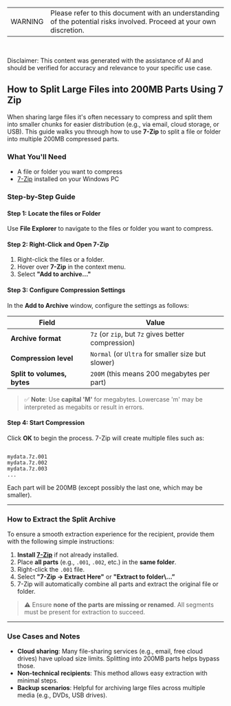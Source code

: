 <br><table><td>WARNING</td><td>Please refer to this document with an understanding of the potential risks involved. Proceed at your own discretion.</td></table><br>

Disclaimer: This content was generated with the assistance of AI and should be verified for accuracy and relevance to your specific use case.

## How to Split Large Files into 200MB Parts Using 7 Zip

When sharing large files it's often necessary to compress and split them into smaller chunks for easier distribution (e.g., via email, cloud storage, or USB). This guide walks you through how to use **7-Zip** to split a file or folder into multiple 200MB compressed parts.

### What You'll Need

- A file or folder you want to compress
- [7-Zip](https://www.7-zip.org/) installed on your Windows PC

### Step-by-Step Guide

#### Step 1: Locate the files or Folder

Use **File Explorer** to navigate to the files or folder you want to compress.

#### Step 2: Right-Click and Open 7-Zip

1. Right-click the files or a folder.
2. Hover over **7-Zip** in the context menu.
3. Select **"Add to archive..."**

#### Step 3: Configure Compression Settings

In the **Add to Archive** window, configure the settings as follows:

| Field                    | Value                                             |
|-------------------------|---------------------------------------------------|
| **Archive format**      | `7z` (or `zip`, but `7z` gives better compression) |
| **Compression level**   | `Normal` (or `Ultra` for smaller size but slower) |
| **Split to volumes, bytes** | `200M` (this means 200 megabytes per part)        |

> ✅ **Note**: Use **capital 'M'** for megabytes. Lowercase 'm' may be interpreted as megabits or result in errors.

#### Step 4: Start Compression

Click **OK** to begin the process. 7-Zip will create multiple files such as:

```

mydata.7z.001
mydata.7z.002
mydata.7z.003
...

```

Each part will be 200MB (except possibly the last one, which may be smaller).

---

### How to Extract the Split Archive

To ensure a smooth extraction experience for the recipient, provide them with the following simple instructions:

1. **Install [7-Zip](https://www.7-zip.org/)** if not already installed.
2. Place **all parts** (e.g., `.001`, `.002`, etc.) in the **same folder**.
3. Right-click the `.001` file.
4. Select **"7-Zip → Extract Here"** or **"Extract to folder\\…”**
5. 7-Zip will automatically combine all parts and extract the original file or folder.

> ⚠️ Ensure **none of the parts are missing or renamed**. All segments must be present for extraction to succeed.

---

### Use Cases and Notes

- **Cloud sharing**: Many file-sharing services (e.g., email, free cloud drives) have upload size limits. Splitting into 200MB parts helps bypass those.
- **Non-technical recipients**: This method allows easy extraction with minimal steps.
- **Backup scenarios**: Helpful for archiving large files across multiple media (e.g., DVDs, USB drives).
